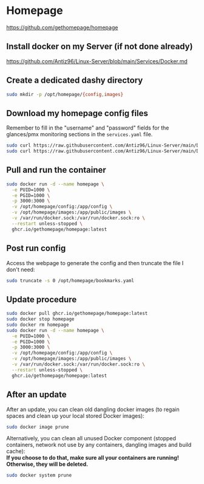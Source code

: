 # Homepage

<https://github.com/gethomepage/homepage>

## Install docker on my Server (if not done already)

<https://github.com/Antiz96/Linux-Server/blob/main/Services/Docker.md>

## Create a dedicated dashy directory

```bash
sudo mkdir -p /opt/homepage/{config,images}
```

## Download my homepage config files

Remember to fill in the "username" and "password" fields for the glances/pmx monitoring sections in the `services.yaml` file.

```bash
sudo curl https://raw.githubusercontent.com/Antiz96/Linux-Server/main/Dotfiles/Services/Homepage-settings.yaml -o /opt/homepage/config/settings.yaml && sudo curl https://raw.githubusercontent.com/Antiz96/Linux-Server/main/Dotfiles/Services/Homepage-widgets.yaml -o /opt/homepage/config/widgets.yaml && sudo curl https://raw.githubusercontent.com/Antiz96/Linux-Server/main/Dotfiles/Services/Homepage-services.yaml -o /opt/homepage/config/services.yaml
sudo curl https://raw.githubusercontent.com/Antiz96/Linux-Server/main/Dotfiles/Services/Homepage-background.png -o /opt/homepage/images/background.png
```

## Pull and run the container

```bash
sudo docker run -d --name homepage \
  -e PUID=1000 \
  -e PGID=1000 \
  -p 3000:3000 \
  -v /opt/homepage/config:/app/config \
  -v /opt/homepage/images:/app/public/images \
  -v /var/run/docker.sock:/var/run/docker.sock:ro \
  --restart unless-stopped \
  ghcr.io/gethomepage/homepage:latest
```

## Post run config

Access the webpage to generate the config and then truncate the file I don't need:

```bash
sudo truncate -s 0 /opt/homepage/bookmarks.yaml
```

## Update procedure

```bash
sudo docker pull ghcr.io/gethomepage/homepage:latest
sudo docker stop homepage
sudo docker rm homepage
sudo docker run -d --name homepage \
  -e PUID=1000 \
  -e PGID=1000 \
  -p 3000:3000 \
  -v /opt/homepage/config:/app/config \
  -v /opt/homepage/images:/app/public/images \
  -v /var/run/docker.sock:/var/run/docker.sock:ro \
  --restart unless-stopped \
  ghcr.io/gethomepage/homepage:latest
```

## After an update

After an update, you can clean old dangling docker images (to regain spaces and clean up your local stored Docker images):

```bash
sudo docker image prune
```

Alternatively, you can clean all unused Docker component (stopped containers, network not use by any containers, dangling images and build cache):  
**If you choose to do that, make sure all your containers are running! Otherwise, they will be deleted.**  

```bash
sudo docker system prune
```
